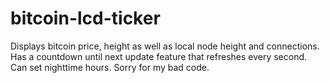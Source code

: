 # bitcoin-lcd-ticker
Displays bitcoin price, height as well as local node height and connections.  Has a countdown until next update feature that refreshes every second.  Can set nighttime hours.  Sorry for my bad code.
